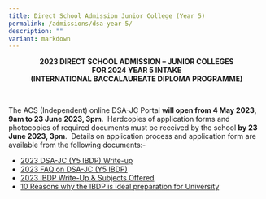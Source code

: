 ```yaml
---
title: Direct School Admission Junior College (Year 5)
permalink: /admissions/dsa-year-5/
description: ""
variant: markdown
---
```

<p style="text-align: center;"><strong>2023 DIRECT SCHOOL ADMISSION – JUNIOR COLLEGES<br>
FOR 2024 YEAR 5 INTAKE<br>
(INTERNATIONAL BACCALAUREATE DIPLOMA PROGRAMME)</strong></p>
<p>&nbsp;</p>
<p>The ACS (Independent) online DSA-JC Portal <strong>will open from 4 May 2023, 9am to 23 June 2023, 3pm</strong>.&nbsp; Hardcopies of application forms and photocopies of required documents must be received by the school <strong>by 23 June 2023, 3pm</strong>.&nbsp; Details on application process and application form are available from the following documents:-</p>
<ul>
<li><a href="/files/Admissions/2023%20dsa-jc%20(y5)%20write-up%208may23.pdf">2023 DSA-JC (Y5 IBDP) Write-up</a></li>
<li><a href="/files/Admissions/2023%20faq%20on%20dsa-jc%20(y5)-m.pdf">2023 FAQ on DSA-JC (Y5 IBDP)</a></li>
<li><a href="/files/Admissions/2023%20ibdp%20write-up%20and%20subjects%20offered-m.pdf">2023 IBDP Write-Up &amp; Subjects Offered</a></li>
<li><a href="/files/Admissions/10%20reasons%20why%20ibdp%20is%20ideal%20preparation%20for%20university-m.pdf">10 Reasons why the IBDP is ideal preparation for University</a></li>
</ul>
<p>&nbsp;</p>